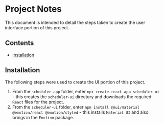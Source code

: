 # Project Notes

This document is intended to detail the steps taken to create the user interface portion of this project.

## Contents
- [Installation](#installation)

## Installation

The following steps were used to create the UI portion of this project.
1. From the `scheduler-app` folder, enter `npx create-react-app scheduler-ui` - this creates the `scheduler-ui` directory and downloads the required `React` files for the project.
2. From the `scheduler-ui` folder, enter `npm install @mui/material @emotion/react @emotion/styled` - this installs `Material UI` and also brings in the `Emotion` package.
